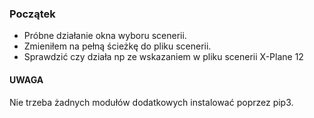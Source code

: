 ### Początek

- Próbne działanie okna wyboru scenerii.
- Zmieniłem na pełną ścieżkę do pliku scenerii.
- Sprawdzić czy działa np ze wskazaniem w pliku scenerii X-Plane 12

#### UWAGA
Nie trzeba żadnych modułów dodatkowych instalować poprzez pip3.
